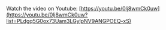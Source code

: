 Watch the video on Youtube: [https://youtu.be/0lj8wmCk0uw](https://youtu.be/0lj8wmCk0uw?list=PLdgq5G0ox73Uam3LGylpNV9ANGPOEQ-xS)